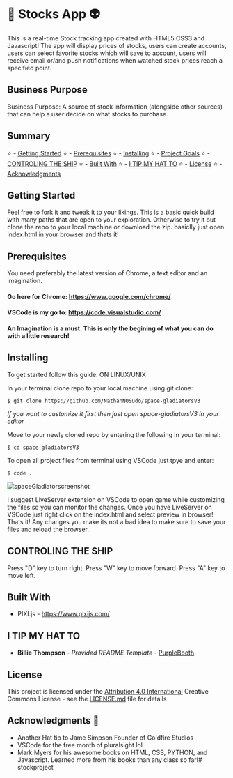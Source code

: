 # :rocket: Stocks App :alien:

This is a real-time Stock tracking app created with HTML5 CSS3 and Javascript! The app will display prices of stocks, users can create accounts, users can select favorite stocks which will save to account, users will receive email or/and push notifications when watched stock prices reach a specified point.

## Business Purpose ## 
Business Purpose: A source of stock information (alongside other sources) that can help a user decide on what stocks to purchase. 


## Summary

 :star: - [Getting Started](#getting-started)
 :star: - [Prerequisites](#Prerequisites)
 :star: - [Installing](#Installing)
 :star: - [Project Goals](#What-we-wanted-to-accomplish)
 :star: - [CONTROLING THE SHIP](#CONTROLING-THE-SHIP)
 :star: - [Built With](#Built-With)
 :star: - [I TIP MY HAT TO](#I-TIP-MY-HAT-TO)
 :star: - [License](#license)
 :star: - [Acknowledgments](#acknowledgments)

## Getting Started

Feel free to fork it and tweak it to your likings. This is a basic quick build with many paths that are open to your exploration. Otherwise to try it out clone the repo to your local machine or download the zip. basiclly just open index.html in your browser and thats it!             

## Prerequisites

You need preferably the latest version of Chrome, a text editor and an imagination.

 ####  Go here for Chrome: https://www.google.com/chrome/
 #### VSCode is my go to: https://code.visualstudio.com/
 ####  An Imagination is a must. This is only the begining of what you can do with a little research!

## Installing

To get started follow this guide:
ON LINUX/UNIX


In your terminal clone repo to your local machine using git clone:
```
$ git clone https://github.com/NathanNOSudo/space-gladiatorsV3   
```
*If you want to customize it first then just open space-gladiatorsV3 in your editor*

Move to your newly cloned repo by entering the following in your terminal:
```
$ cd space-gladiatorsV3
```
To open all project files from terminal using VSCode just tpye and enter:
```
$ code .
```
![spaceGladiatorscreenshot](https://user-images.githubusercontent.com/49554888/79681607-30870080-81e1-11ea-86d6-b388d6e551b3.png)

I suggest LiveServer extension on VSCode to open game while customizing the 
files so you can monitor the changes. Once you have LiveServer on VSCode just
right click on the index.html and select preview in browser!
Thats it! Any changes you make its not a bad idea to make sure to 
save your files and reload the browser.

## CONTROLING THE SHIP

 Press "D" key to turn right.
 Press "W" key to move forward.
 Press "A" key to move left.

## Built With

  - PIXI.js - https://www.pixijs.com/

## I TIP MY HAT TO

  - **Billie Thompson** - *Provided README Template* -
    [PurpleBooth](https://github.com/PurpleBooth)

## License

This project is licensed under the [Attribution 4.0
International](LICENSE.md) Creative Commons License - see the
[LICENSE.md](LICENSE.md) file for details

## Acknowledgments :checkered_flag:

  - Another Hat tip to Jame Simpson Founder of Goldfire Studios
  - VSCode for the free month of pluralsight lol
  - Mark Myers for his awesome books on HTML, CSS, PYTHON, and Javascript. Learned more from his books than any class so far!# stockproject
